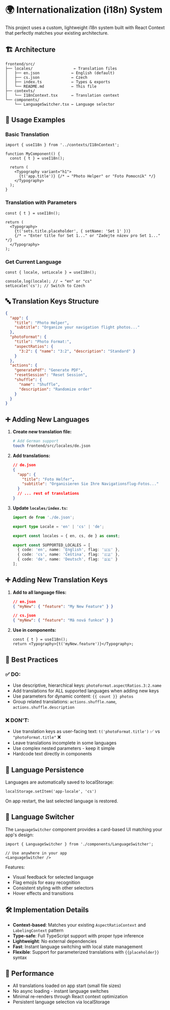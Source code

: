 # 🌍 Internationalization (i18n) System

This project uses a custom, lightweight i18n system built with React Context that perfectly matches your existing architecture.

## 🏗️ **Architecture**

```
frontend/src/
├── locales/                  ← Translation files
│   ├── en.json              ← English (default)
│   ├── cs.json              ← Czech
│   ├── index.ts             ← Types & exports
│   └── README.md            ← This file
├── contexts/
│   └── I18nContext.tsx      ← Translation context
└── components/
    └── LanguageSwitcher.tsx ← Language selector
```

## 📝 **Usage Examples**

### Basic Translation
```tsx
import { useI18n } from '../contexts/I18nContext';

function MyComponent() {
  const { t } = useI18n();
  
  return (
    <Typography variant="h1">
      {t('app.title')} {/* → "Photo Helper" or "Foto Pomocník" */}
    </Typography>
  );
}
```

### Translation with Parameters
```tsx
const { t } = useI18n();

return (
  <Typography>
    {t('sets.title.placeholder', { setName: 'Set 1' })}
    {/* → "Enter title for Set 1..." or "Zadejte název pro Set 1..." */}
  </Typography>
);
```

### Get Current Language
```tsx
const { locale, setLocale } = useI18n();

console.log(locale); // → "en" or "cs"
setLocale('cs'); // Switch to Czech
```

## 🔤 **Translation Keys Structure**

```json
{
  "app": {
    "title": "Photo Helper",
    "subtitle": "Organize your navigation flight photos..."
  },
  "photoFormat": {
    "title": "Photo Format:",
    "aspectRatios": {
      "3:2": { "name": "3:2", "description": "Standard" }
    }
  },
  "actions": {
    "generatePdf": "Generate PDF",
    "resetSession": "Reset Session",
    "shuffle": {
      "name": "Shuffle", 
      "description": "Randomize order"
    }
  }
}
```

## ➕ **Adding New Languages**

1. **Create new translation file:**
   ```bash
   # Add German support
   touch frontend/src/locales/de.json
   ```

2. **Add translations:**
   ```json
   // de.json
   {
     "app": {
       "title": "Foto Helfer",
       "subtitle": "Organisieren Sie Ihre Navigationsflug-Fotos..."
     }
     // ... rest of translations
   }
   ```

3. **Update `locales/index.ts`:**
   ```typescript
   import de from './de.json';
   
   export type Locale = 'en' | 'cs' | 'de';
   
   export const locales = { en, cs, de } as const;
   
   export const SUPPORTED_LOCALES = [
     { code: 'en', name: 'English', flag: '🇺🇸' },
     { code: 'cs', name: 'Čeština', flag: '🇨🇿' },
     { code: 'de', name: 'Deutsch', flag: '🇩🇪' }
   ];
   ```

## ➕ **Adding New Translation Keys**

1. **Add to all language files:**
   ```json
   // en.json
   { "myNew": { "feature": "My New Feature" } }
   
   // cs.json  
   { "myNew": { "feature": "Má nová funkce" } }
   ```

2. **Use in components:**
   ```tsx
   const { t } = useI18n();
   return <Typography>{t('myNew.feature')}</Typography>;
   ```

## 🎯 **Best Practices**

### ✅ **DO:**
- Use descriptive, hierarchical keys: `photoFormat.aspectRatios.3:2.name`
- Add translations for ALL supported languages when adding new keys
- Use parameters for dynamic content: `{{ count }} photos`
- Group related translations: `actions.shuffle.name`, `actions.shuffle.description`

### ❌ **DON'T:**
- Use translation keys as user-facing text: `t('photoFormat.title')` ✅ vs `"photoFormat.title"` ❌
- Leave translations incomplete in some languages
- Use complex nested parameters - keep it simple
- Hardcode text directly in components

## 🔄 **Language Persistence**

Languages are automatically saved to localStorage:
```
localStorage.setItem('app-locale', 'cs')
```

On app restart, the last selected language is restored.

## 🎨 **Language Switcher**

The `LanguageSwitcher` component provides a card-based UI matching your app's design:

```tsx
import { LanguageSwitcher } from './components/LanguageSwitcher';

// Use anywhere in your app
<LanguageSwitcher />
```

Features:
- Visual feedback for selected language
- Flag emojis for easy recognition
- Consistent styling with other selectors
- Hover effects and transitions

## 🛠️ **Implementation Details**

- **Context-based**: Matches your existing `AspectRatioContext` and `LabelingContext` pattern
- **Type-safe**: Full TypeScript support with proper type inference
- **Lightweight**: No external dependencies
- **Fast**: Instant language switching with local state management
- **Flexible**: Support for parameterized translations with `{{placeholder}}` syntax

## 🚀 **Performance**

- All translations loaded on app start (small file sizes)
- No async loading - instant language switches
- Minimal re-renders through React context optimization
- Persistent language selection via localStorage
